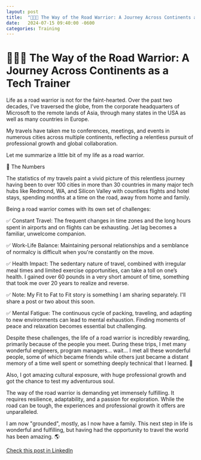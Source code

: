 ```yaml
---
layout: post
title:  "🧑🏻‍💻 The Way of the Road Warrior: A Journey Across Continents as a Tech Trainer "
date:   2024-07-15 09:40:00 -0600
categories: Training
---
```


# 🧑🏻‍💻 The Way of the Road Warrior: A Journey Across Continents as a Tech Trainer 

Life as a road warrior is not for the faint-hearted. Over the past two decades, I’ve traversed the globe, from the corporate headquarters of Microsoft to the remote lands of Asia, through many states in the USA as well as many countries in Europe. 

My travels have taken me to conferences, meetings, and events in numerous cities across multiple continents, reflecting a relentless pursuit of professional growth and global collaboration.

Let me summarize a little bit of my life as a road warrior. 

🚀 The Numbers

The statistics of my travels paint a vivid picture of this relentless journey having been to over 100 cities in more than 30 countries in many major tech hubs like Redmond, WA, and Silicon Valley with countless flights and hotel stays, spending months at a time on the road, away from home and family. 

Being a road warrior comes with its own set of challenges:

✅ Constant Travel: The frequent changes in time zones and the long hours spent in airports and on flights can be exhausting. Jet lag becomes a familiar, unwelcome companion. 

✅ Work-Life Balance: Maintaining personal relationships and a semblance of normalcy is difficult when you're constantly on the move.  

✅ Health Impact: The sedentary nature of travel, combined with irregular meal times and limited exercise opportunities, can take a toll on one’s health. I gained over 60 pounds in a very short amount of time, something that took me over 20 years to realize and reverse. 

✅ Note: My Fit to Fat to Fit story is something I am sharing separately. I'll share a post or two about this soon.

✅ Mental Fatigue: The continuous cycle of packing, traveling, and adapting to new environments can lead to mental exhaustion. Finding moments of peace and relaxation becomes essential but challenging.

Despite these challenges, the life of a road warrior is incredibly rewarding, primarily because of the people you meet. During these trips, I met many wonderful engineers, program managers... wait... I met all these wonderful people, some of which became friends while others just became a distant memory of a time well spent or something deeply technical that I learned. 🚀

Also, I got amazing cultural exposure, with huge professional growth and got the chance to test my adventurous soul. 

The way of the road warrior is demanding yet immensely fulfilling. It requires resilience, adaptability, and a passion for exploration. While the road can be tough, the experiences and professional growth it offers are unparalleled. 

I am now "grounded", mostly, as I now have a family. This next step in life is wonderful and fulfilling, but having had the opportunity to travel the world has been amazing. 🌎

[Check this post in LinkedIn](https://www.linkedin.com/posts/xmorera_roadwarrior-trainer-ld-activity-7218610367021674497-rt7D?utm_source=share&utm_medium=member_desktop)